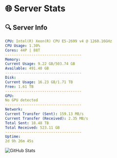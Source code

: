 # 🌐 Server Stats
## 🔍 Server Info
```yaml
CPU: Intel(R) Xeon(R) CPU E5-2699 v4 @ 1260.16GHz
CPU Usage: 1.30%
Cores: 44P | 88T
-----------------------------------
Memory:
Current Usage: 9.22 GB/503.74 GB
Available: 491.40 GB
-----------------------------------
Disk:
Current Usage: 16.23 GB/1.71 TB
Free: 1.61 TB
-----------------------------------
GPU:
No GPU detected
-----------------------------------
Network:
Current Transfer (Sent): 159.13 MB/s
Current Transfer (Received): 2.35 MB/s
Total Sent: 18.48 TB
Total Received: 523.11 GB
-----------------------------------
Uptime:
2d 9h 26m 45s
```
![GitHub Stats](https://img.shields.io/badge/Updated-2025-02-10_08:10:03-blue)